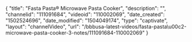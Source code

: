 {
    "title": "Fasta Pasta&reg; Microwave Pasta Cooker",
    "description": "",
    "channelid": "111091684",
    "videoid": "110002069",
    "date_created": "1502524696",
    "date_modified": "1504049174",
    "type": "captivate",
    "layout": "channelVideo",
    "url": "\/bbbusa-latest-videos\/fasta-pasta\u00c2-microwave-pasta-cooker-3-notes\/111091684-110002069"
}